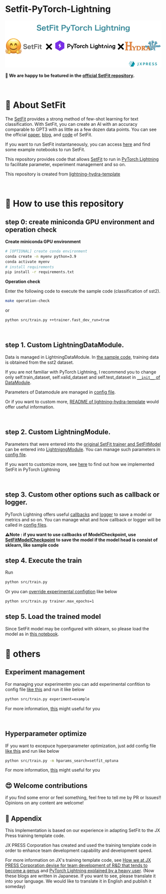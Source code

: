 # Setfit-PyTorch-Lightning

![main_theme](/documents/main_theme.png)

**🎉 We are happy to be featured in the [official SetFit repository](https://github.com/huggingface/setfit).**

<br>

# 🤗 About SetFit

The [SetFit](https://github.com/huggingface/setfit) provides a strong method of few-shot learning for text classification.
With SetFit, you can create an AI with an accuracy comparable to GPT3 with as little as a few dozen data points.
You can see the official [paper](https://arxiv.org/abs/2209.11055), [blog](https://huggingface.co/blog/setfit), and [code](https://github.com/huggingface/setfit) of SetFit.

If you want to run SetFit instantaneously, you can access [here](https://github.com/huggingface/setfit/tree/main/notebooks) and find some example notebooks to run SetFit.

This repository provides code that allows [SetFit](https://github.com/huggingface/setfit) to run in [PyTorch Lightning](https://github.com/PyTorchLightning/pytorch-lightning) to facilitate parameter, experiment management and so on.

This repository is created from [lightning-hydra-template](https://github.com/ashleve/lightning-hydra-template)

<br>

# 🚀  How to use this repository

## step 0: create miniconda GPU environment and operation check

**Create miniconda GPU environment**

```bash
# [OPTIONAL] create conda environment
conda create -n myenv python=3.9
conda activate myenv
# install requirements
pip install -r requirements.txt
```

**Operation check**

Enter the following code to execute the sample code (classification of sst2).

```bash
make operation-check
```

or

```bash
python src/train.py ++trainer.fast_dev_run=true
```

<br>

## step 1. Custom LightningDataModule.

Data is managed in LightningDataModule.
In [the sample code](src/datamodules/setfit_datamodule.py), training data is obtained from the sst2 dataset.

If you are not familiar with PyTorch Lightning, I recommend you to change only self.train_dataset, self.valid_dataset and self.test_dataset in [`__init__` of DataModule](src/datamodules/setfit_datamodule.py).

Parameters of Datamodule are managed in [config file](configs/datamodule/setfit.yaml).

Or if you want to custom more, [README of lightning-hydra-template](https://github.com/ashleve/lightning-hydra-template) would offer useful information.

<br>

## step 2. Custom LightningModule.

Parameters that were entered into the [original SetFit trainer and SetFitModel](https://github.com/huggingface/setfit) can be entered into [LightnigngModule](src/models/setfit_module.py). You can manage such parameters in [config file](configs/model/setfit_nn.yaml).

If you want to customize more, see [here](documents/Implemented_strategy.md) to find out how we implemented SetFit in PyTorch Lightning

<br>

## step 3. Custom other options such as callback or logger.

PyTorch Lightning offers useful [callbacks](https://pytorch-lightning.readthedocs.io/en/stable/extensions/callbacks.html) and [logger](https://pytorch-lightning.readthedocs.io/en/stable/extensions/logging.html) to save a model or metrics and so on.
You can manage what and how callback or logger will be called in [config files](configs).

**⚠Note : if you want to use callbacks of ModelCheckpoint, use [SetFitModelCheckpoint](src/utils/callbacks.py) to save the model if the model head is consist of sklearn, like sample code**

## step 4. Execute the train

Run

```bash
python src/train.py
```

Or you can [override experimental configtion](https://hydra.cc/docs/advanced/override_grammar/basic/) like below

```bash
python src/train.py trainer.max_epochs=1
```

## step 5. Load the trained model

Since SetFit model may be configured with sklearn, so please load the model as in [this notebook](notebooks/model_load.ipynb).

# 🐾 others

## Experiment management

For managing your experimentm you can add experimental confition to config file [like this](configs/experiment/example.yaml) and run it like below

```bash
python src/train.py experiment=example
```

For more information, [this](https://github.com/ashleve/lightning-hydra-template#experiment-config) might useful for you

<br>

## Hyperparameter optimize

IF you want to excepuce hyperparameter optimization, just  add config file [like this](configs/hparams_search/setfit_optuna.yaml) and run like below

```bash
python src/train.py -m hparams_search=setfit_optuna
```

For more information, [this](https://github.com/ashleve/lightning-hydra-template#hyperparameter-search) might useful for you
<br>

## 😍 Welcome contributions

if you find some error or feel something, feel free to tell me by PR or Issues!!
Opinions on any content are welcome!

## 📝 Appendix

This Implementation is based on our experience in adapting SetFit to the JX Press training template code.

JX PRESS Corporation has created and used the training template code in order to enhance team development capability and development speed.

For more information on JX's training template code, see [How we at JX PRESS Corporation devise for team development of R&D that tends to become a genus](https://tech.jxpress.net/entry/2021/10/27/160154) and [PyTorch Lightning explained by a heavy user](https://tech.jxpress.net/entry/2021/11/17/112214). (Now these blogs are written in Japanese. If you want to see, please translate it into your language. We would like to translate it in English and publish it someday)
